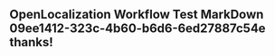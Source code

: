 <properties
ms.topic="hero-topic"
ms.test1="hero-topic"
ms.test2="test"/>

## OpenLocalization Workflow Test MarkDown 09ee1412-323c-4b60-b6d6-6ed27887c54e thanks!
<!--HONumber=Mar16_HO2-->
